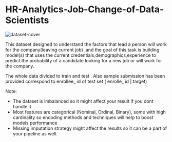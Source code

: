 # HR-Analytics-Job-Change-of-Data-Scientists

![dataset-cover](https://user-images.githubusercontent.com/62261999/144663124-e0dfa0d0-af05-4530-bafc-71c1fdbd6ffd.png)

This dataset designed to understand the factors that lead a person will work for the company(leaving current job) ,and the goal of this task is building model(s) that uses the current credentials,demographics,experience to predict the probability of a candidate looking for a new job or will work for the company.

The whole data divided to train and test . Also sample submission has been provided correspond to enrollee_ id of test set ( enrolle_ id | target)

Note:

* The dataset is imbalanced so it might affect your result if you dont handle it
* Most features are categorical (Nominal, Ordinal, Binary), some with high cardinality so encoding methods and techniques will help to boost models performance
* Missing imputation strategy might affect the results so it can be a part of your pipeline as well.
